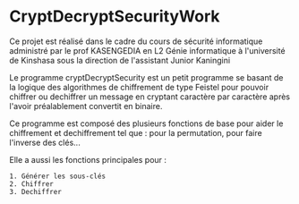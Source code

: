 # CryptDecryptSecurityWork
Ce projet est réalisé dans le cadre du cours de sécurité informatique administré par le prof KASENGEDIA en L2 Génie informatique à l'université de Kinshasa sous la direction de l'assistant Junior Kaningini

Le programme cryptDecryptSecurity est un petit programme se basant de la logique des algorithmes de chiffrement de type Feistel pour pouvoir chiffrer ou dechiffrer un message en cryptant caractère par caractère après l'avoir préalablement convertit en binaire.

Ce programme est composé des plusieurs fonctions de base pour aider le chiffrement et dechiffrement tel que : pour la permutation, pour faire l'inverse des clés...

Elle a aussi les fonctions principales pour :

    1. Générer les sous-clés
    2. Chiffrer
    3. Dechiffrer